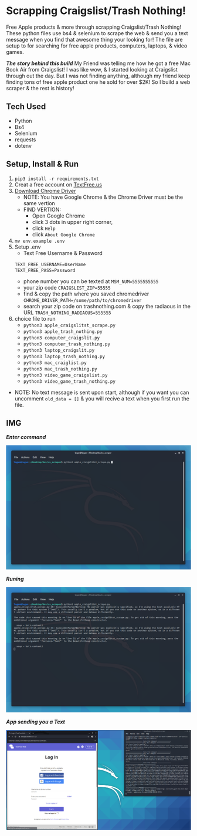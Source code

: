 # Scrapping Craigslist/Trash Nothing!
Free Apple products & more through scrapping Craigslist/Trash Nothing! These python files use bs4 & selenium to scrape the web & send you a text message when you find that awesome thing your looking for! The file are setup to for searching for free apple products, computers, laptops, & video games. 

***The story behind this build***
My Friend was telling me how he got a free Mac Book Air from Craigslist! I was like wow, & I started looking at Craigslist through out the day. But I was not finding anything, although my friend keep finding tons of free apple product one he sold for over $2K! So I build a web scraper & the rest is history!

## Tech Used
- Python
- Bs4
- Selenium
- requests
- dotenv


## Setup, Install & Run

1. `pip3 install -r requirements.txt`
2. Creat a free account on [TextFree.us](https://messages.textfree.us/login)
3. [Download Chrome Driver](https://sites.google.com/a/chromium.org/chromedriver/downloads)
    - NOTE: You have Google Chrome & the Chrome Driver must be the same vertion
    - FIND VERTION: 
        - Open Google Chrome
        - click 3 dots in upper right corner,
        - click `Help`
        - click `About Google Chrome`
4. `mv env.example .env`
5. Setup .env
    - Text Free Username & Password  
    ```
    TEXT_FREE_USERNAME=UserName
    TEXT_FREE_PASS=Password
    ```
    - phone number you can be texted at
    `MSM_NUM=5555555555`
    - your zip code
    `CRAIGSLIST_ZIP=55555`
    - find & copy the path where you saved chromedriver
    `CHROME_DRIVER_PATH=/some/path/to/chromedriver`
    - search your zip code on trashnothing.com & copy the radiaous in the URL
    `TRASH_NOTHING_RADIAOUS=555555`
6. choice file to run
    - `python3 apple_craigslitst_scrape.py`
    - `python3 apple_trash_nothing.py`
    - `python3 computer_craigslit.py`
    - `python3 computer_trash_nothing.py`
    - `python3 laptop_craigslit.py`
    - `python3 laptop_trash_nothing.py`
    - `python3 mac_craiglist.py`
    - `python3 mac_trash_nothing.py`
    - `python3 video_game_craigslist.py`
    - `python3 video_game_trash_nothing.py`

- NOTE: No text message is sent upon start, although if you want you can uncomment `old_data = []` & you will recive a text when you first run the file.


## IMG

***Enter command***

![Image of the terminal just before entering the command to run the scraper](https://raw.githubusercontent.com/LWRGitHub/cs_scraper/master/img/start.png?token=AMXINNFFM44HHAV45RJVNVTAYVAUQ)


***Runing***

![Image of the terminal runing the web scraper](https://raw.githubusercontent.com/LWRGitHub/cs_scraper/master/img/runing.png?token=AMXINND6VGLJDAPMDFQO7QTAYVASE)


***App sending you a Text***

![Image of the app having found something & starting to text a number.](https://raw.githubusercontent.com/LWRGitHub/cs_scraper/master/img/text.png?token=AMXINNDJRDIDFVY7K4SOCJTAYVAWO)
